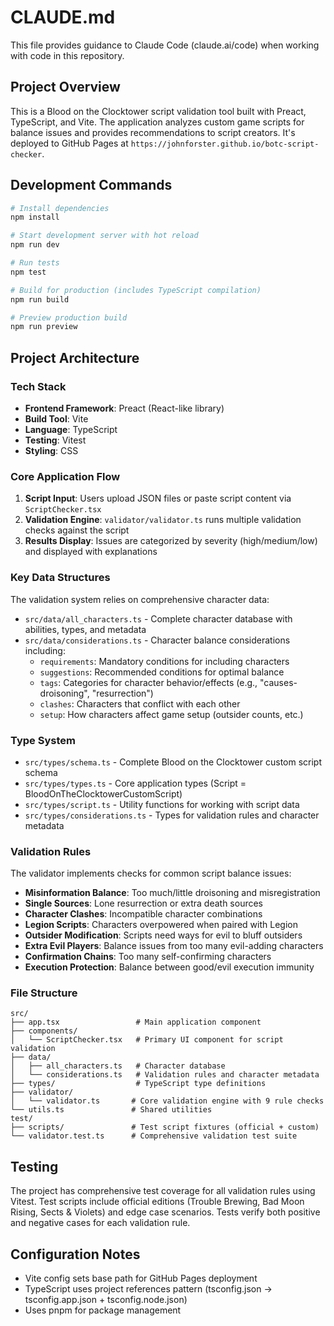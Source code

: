 # CLAUDE.md

This file provides guidance to Claude Code (claude.ai/code) when working with code in this repository.

## Project Overview

This is a Blood on the Clocktower script validation tool built with Preact, TypeScript, and Vite. The application analyzes custom game scripts for balance issues and provides recommendations to script creators. It's deployed to GitHub Pages at `https://johnforster.github.io/botc-script-checker`.

## Development Commands

```bash
# Install dependencies
npm install

# Start development server with hot reload
npm run dev

# Run tests
npm test

# Build for production (includes TypeScript compilation)
npm run build

# Preview production build
npm run preview
```

## Project Architecture

### Tech Stack
- **Frontend Framework**: Preact (React-like library)  
- **Build Tool**: Vite
- **Language**: TypeScript
- **Testing**: Vitest
- **Styling**: CSS

### Core Application Flow

1. **Script Input**: Users upload JSON files or paste script content via `ScriptChecker.tsx`
2. **Validation Engine**: `validator/validator.ts` runs multiple validation checks against the script
3. **Results Display**: Issues are categorized by severity (high/medium/low) and displayed with explanations

### Key Data Structures

The validation system relies on comprehensive character data:

- `src/data/all_characters.ts` - Complete character database with abilities, types, and metadata
- `src/data/considerations.ts` - Character balance considerations including:
  - `requirements`: Mandatory conditions for including characters
  - `suggestions`: Recommended conditions for optimal balance  
  - `tags`: Categories for character behavior/effects (e.g., "causes-droisoning", "resurrection")
  - `clashes`: Characters that conflict with each other
  - `setup`: How characters affect game setup (outsider counts, etc.)

### Type System

- `src/types/schema.ts` - Complete Blood on the Clocktower custom script schema
- `src/types/types.ts` - Core application types (Script = BloodOnTheClocktowerCustomScript)
- `src/types/script.ts` - Utility functions for working with script data
- `src/types/considerations.ts` - Types for validation rules and character metadata

### Validation Rules

The validator implements checks for common script balance issues:

- **Misinformation Balance**: Too much/little droisoning and misregistration
- **Single Sources**: Lone resurrection or extra death sources  
- **Character Clashes**: Incompatible character combinations
- **Legion Scripts**: Characters overpowered when paired with Legion
- **Outsider Modification**: Scripts need ways for evil to bluff outsiders
- **Extra Evil Players**: Balance issues from too many evil-adding characters
- **Confirmation Chains**: Too many self-confirming characters
- **Execution Protection**: Balance between good/evil execution immunity

### File Structure

```
src/
├── app.tsx                 # Main application component
├── components/
│   └── ScriptChecker.tsx   # Primary UI component for script validation
├── data/
│   ├── all_characters.ts   # Character database
│   └── considerations.ts   # Validation rules and character metadata
├── types/                  # TypeScript type definitions
├── validator/
│   └── validator.ts       # Core validation engine with 9 rule checks
└── utils.ts               # Shared utilities
test/
├── scripts/               # Test script fixtures (official + custom)
└── validator.test.ts      # Comprehensive validation test suite
```

## Testing

The project has comprehensive test coverage for all validation rules using Vitest. Test scripts include official editions (Trouble Brewing, Bad Moon Rising, Sects & Violets) and edge case scenarios. Tests verify both positive and negative cases for each validation rule.

## Configuration Notes

- Vite config sets base path for GitHub Pages deployment
- TypeScript uses project references pattern (tsconfig.json → tsconfig.app.json + tsconfig.node.json)
- Uses pnpm for package management